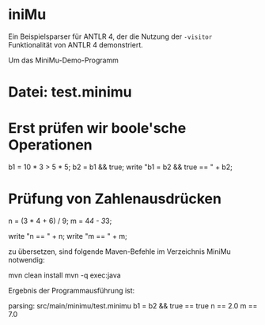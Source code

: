 iniMu
======

Ein Beispielsparser für ANTLR 4, der die Nutzung der  `-visitor` Funktionalität von ANTLR 4 demonstriert.

Um das MiniMu-Demo-Programm


# Datei: test.minimu

# Erst prüfen wir boole'sche Operationen

b1 = 10 * 3 > 5 * 5;
b2 =  b1 && true;
write "b1 = b2 && true == " + b2;

# Prüfung von Zahlenausdrücken

n = (3 * 4 + 6) / 9;
m = 4*4 - 3*3;

write "n == " + n;
write "m == " + m;


zu übersetzen, sind folgende Maven-Befehle im Verzeichnis MiniMu notwendig:


mvn clean install
mvn -q exec:java

Ergebnis der Programmausführung ist:


parsing: src/main/minimu/test.minimu
b1 = b2 && true == true
n == 2.0
m == 7.0


